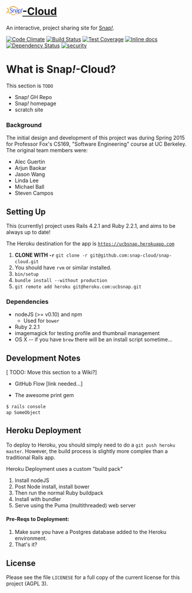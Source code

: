 # [![snap-logo](public/snap_logo_sm.png)-Cloud][hk-app]
An interactive, project sharing site for [Snap<i>!</i>][sbe].

[![Code Climate](https://codeclimate.com/github/snap-cloud/snap-cloud/badges/gpa.svg)](https://codeclimate.com/github/snap-cloud/snap-cloud) [![Build Status](https://travis-ci.org/snap-cloud/snap-cloud.svg?branch=master)](https://travis-ci.org/snap-cloud/snap-cloud) [![Test Coverage](https://codeclimate.com/github/snap-cloud/snap-cloud/badges/coverage.svg)](https://codeclimate.com/github/snap-cloud/snap-cloud) [![Inline docs](http://inch-ci.org/github/snap-cloud/snap-cloud.svg?branch=master)](http://inch-ci.org/github/snap-cloud/snap-cloud) [![Dependency Status](https://gemnasium.com/snap-cloud/snap-cloud.svg)](https://gemnasium.com/snap-cloud/snap-cloud) [![security](https://hakiri.io/github/snap-cloud/snap-cloud/master.svg)](https://hakiri.io/github/snap-cloud/snap-cloud/master)

# What is Snap<i>!</i>-Cloud?
This section is `TODO`
- Snap<i>!</i> GH Repo
- Snap<i>!</i> homepage
- scratch site

### Background
The initial design and development of this project was during Spring 2015 for Professor Fox's CS169, "Software Engineering" course at UC Berkeley. The original team members were:

* Alec Guertin
* Arjun Baokar
* Jason Wang
* Linda Lee
* Michael Ball
* Steven Campos

## Setting Up
This (currently) project uses Rails 4.2.1 and Ruby 2.2.1, and aims to be always
up to date!

The Heroku destination for the app is [`https://ucbsnap.herokuapp.com`][hk-app]

1. **CLONE WITH `-r`** `git clone -r git@github.com:snap-cloud/snap-cloud.git`
1. You should have `rvm` or similar installed.
1. `bin/setup`
2. `bundle install --without production`
3. `git remote add heroku git@heroku.com:ucbsnap.git`

### Dependencies
* nodeJS (>= v0.10) and npm
	* Used for `bower`
* Ruby 2.2.1
* imagemagick for testing profile and thumbnail management
* OS X -- if you have `brew` there will be an install script sometime...

## Development Notes
[ TODO: Move this section to a Wiki?]

* GitHub Flow [link needed...]

* The awesome print gem
```
$ rails console
ap SomeObject
```

## Heroku Deployment
To deploy to Heroku, you should simply need to do a `git push heroku master`. However, the build process is slightly more complex than a traditional Rails app.

Heroku Deployment uses a custom "build pack"
1. Install nodeJS
2. Post Node install, install bower
3. Then run the normal Ruby buildpack
4. Install with bundler
5. Serve using the Puma (multithreaded) web server

#### Pre-Reqs to Deployment:
1. Make sure you have a Postgres database added to the Heroku environment.
2. That's it?

## License
Please see the file `LICENESE` for a full copy of the current license for this project (AGPL 3).

[hk-app]: https://ucbsnap.herokuapp.com
[sbe]: http://snap.berkeley.edu
[wiki]: https://github.com/snap-cloud/snap-cloud/wiki/Iteration-0-Deliverables
